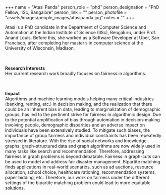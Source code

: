 +++
name = "Atasi Panda"
person_role = "phd"
person_designation = "PhD Fellow, IISc, Bangalore"
person_link = ""
person_photofile = "assets/images/people_images/atasipanda.jpg"
notes = ""
+++

Atasi is a PhD candidate in the Department of Computer Science and Automation at the Indian Institute of Science (IISc), Bengaluru, under Prof. Anand Louis. Before this, she worked as a Software Developer at Uber, San Francisco, after completing her master’s in computer science at the University of Wisconsin, Madison.

<br><br><b>Research Interests</b>
<br>
Her current research work broadly focuses on fairness in algorithms.

<br><br>
<b>Impact</b> 
<br>
Algorithms and machine learning models helping many critical industries (banking, renting, etc.) in decision making, and the realization that there could be an inherent bias in data, leading to marginalization of demographic groups, has led to the pertinent strive for fairness in algorithmic design. Due to the potential amplification of bias through automation in decision-making involving people, demographic disparities and an adverse impact on individuals have been extensively studied. To mitigate such biases, the importance of group fairness and individual constraints has been repeatedly stressed in literature. With the rise of social networks and knowledge graphs, graph-structured data and graph algorithms are now widely used in many tasks like search and recommendation. Therefore, addressing fairness in graph problems is beyond debatable. Fairness in graph-cuts can be used to model and address fair disaster management. Bipartite matching finds applications in real-world scenarios, such as ad auctions, resource allocation, school choice, healthcare rationing, recommendation systems, paper bidding, etc. Therefore, our work on fairness under the different settings of the bipartite matching problem could lead to more equitable solutions.

